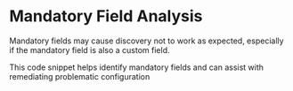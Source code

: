 # Mandatory Field Analysis

Mandatory fields may cause discovery not to work as expected, especially if the mandatory field is also a custom field. 

This code snippet helps identify mandatory fields and can assist with remediating problematic configuration
